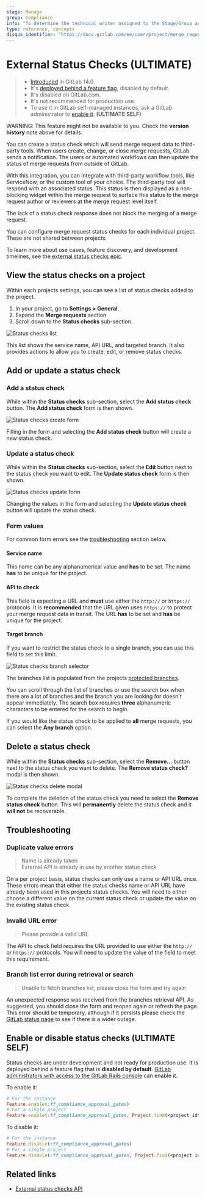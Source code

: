 ```yaml
---
stage: Manage
group: Compliance
info: "To determine the technical writer assigned to the Stage/Group associated with this page, see https://about.gitlab.com/handbook/engineering/ux/technical-writing/#assignments"
type: reference, concepts
disqus_identifier: 'https://docs.gitlab.com/ee/user/project/merge_requests/status_checks.html'
---
```


# External Status Checks **(ULTIMATE)**

> - [Introduced](https://gitlab.com/groups/gitlab-org/-/epics/3869) in GitLab 14.0.
> - It's [deployed behind a feature flag](../../feature_flags.md), disabled by default.
> - It's disabled on GitLab.com.
> - It's not recommended for production use.
> - To use it in GitLab self-managed instances, ask a GitLab administrator to [enable it](#enable-or-disable-status-checks). **(ULTIMATE SELF)**

WARNING:
This feature might not be available to you. Check the **version history** note above for details.

You can create a status check which will send merge request data to third-party tools.
When users create, change, or close merge requests, GitLab sends a notification. The users or automated workflows
can then update the status of merge requests from outside of GitLab.

With this integration, you can integrate with third-party workflow tools, like
ServiceNow, or the custom tool of your choice. The third-party tool will
respond with an associated status. This status is then displayed as a non-blocking
widget within the merge request to surface this status to the merge request author or reviewers
at the merge request level itself.

The lack of a status check response does not block the merging of a merge request.

You can configure merge request status checks for each individual project. These are not shared between projects.

To learn more about use cases, feature discovery, and development timelines,
see the [external status checks epic](https://gitlab.com/groups/gitlab-org/-/epics/3869).

## View the status checks on a project

Within each projects settings, you can see a list of status checks added to the project.

1. In your project, go to **Settings > General**.
1. Expand the **Merge requests** section.
1. Scroll down to the **Status checks** sub-section.

![Status checks list](img/status_checks_list_view_v14_0.png)

This list shows the service name, API URL, and targeted branch.
It also provides actions to allow you to create, edit, or remove status checks.

## Add or update a status check

### Add a status check

While within the **Status checks** sub-section, select the **Add status check** button.
The **Add status check** form is then shown.

![Status checks create form](img/status_checks_create_form_v14_0.png)

Filling in the form and selecting the **Add status check** button will create a new status check.

### Update a status check

While within the **Status checks** sub-section, select the **Edit** button
next to the status check you want to edit.
The **Update status check** form is then shown.

![Status checks update form](img/status_checks_update_form_v14_0.png)

Changing the values in the form and selecting the **Update status check** button will update the status check.

### Form values

For common form errors see the [troubleshooting](#troubleshooting) section below.

#### Service name

This name can be any alphanumerical value and **has** to be set.
The name **has** to be unique for the project.

#### API to check

This field is expecting a URL and **must** use either the `http://` or `https://` protocols.
It is **recommended** that the URL given uses `https://` to protect your merge request data
in transit.
The URL **has** to be set and **has** be unique for the project.

#### Target branch

If you want to restrict the status check to a single branch,
you can use this field to set this limit.

![Status checks branch selector](img/status_checks_branches_selector_v14_0.png)

The branches list is populated from the projects [protected branches](../protected_branches.md).

You can scroll through the list of branches or use the search box
when there are a lot of branches and the branch you are looking
for doesn't appear immediately. The search box requires
**three** alphanumeric characters to be entered for the search to begin.

If you would like the status check to be applied to **all** merge requests,
you can select the **Any branch** option.

## Delete a status check

While within the **Status checks** sub-section, select the **Remove...** button
next to the status check you want to delete.
The **Remove status check?** modal is then shown.

![Status checks delete modal](img/status_checks_delete_modal_v14_0.png)

To complete the deletion of the status check you need to select the
**Remove status check** button. This will **permanently** delete
the status check and it **will not** be recoverable.

## Troubleshooting

### Duplicate value errors

> Name is already taken  
> External API is already in use by another status check

On a per project basis, status checks can only use a name or API URL once.
These errors mean that either the status checks name or API URL have already
been used in this projects status checks. You will need to either choose a different
value on the current status check or update the value on the existing status check.

### Invalid URL error

> Please provide a valid URL

The API to check field requires the URL provided to use either the `http://` or `https://` protocols.
You will need to update the value of the field to meet this requirement.

### Branch list error during retrieval or search

> Unable to fetch branches list, please close the form and try again

An unexpected response was received from the branches retrieval API.
As suggested, you should close the form and reopen again or refresh the page. This error should be temporary, although
if it persists please check the [GitLab status page](https://status.gitlab.com/) to see if there is a wider outage.

## Enable or disable status checks **(ULTIMATE SELF)**

Status checks are under development and not ready for production use. It is
deployed behind a feature flag that is **disabled by default**.
[GitLab administrators with access to the GitLab Rails console](../../../administration/feature_flags.md)
can enable it.

To enable it:

```ruby
# For the instance
Feature.enable(:ff_compliance_approval_gates)
# For a single project
Feature.enable(:ff_compliance_approval_gates, Project.find(<project id>))
```

To disable it:

```ruby
# For the instance
Feature.disable(:ff_compliance_approval_gates)
# For a single project
Feature.disable(:ff_compliance_approval_gates, Project.find(<project id>)
```

## Related links

- [External status checks API](../../../api/status_checks.md)
